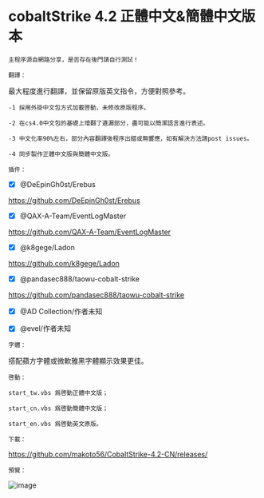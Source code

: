 # cobaltStrike 4.2 正體中文&簡體中文版本

`主程序源自網路分享，是否存在後門請自行測試！`

`翻譯：`

最大程度進行翻譯，並保留原版英文指令，方便對照參考。

    -1 採用外掛中文包方式加載啓動，未修改原版程序。

    -2 在cs4.0中文包的基礎上增翻了遺漏部分，盡可能以簡潔語言進行表述。

    -3 中文化率90%左右，部分內容翻譯後程序出錯或無響應，如有解決方法請post issues。

    -4 同步製作正體中文版與簡體中文版。

`插件：`

- [x] @DeEpinGh0st/Erebus

https://github.com/DeEpinGh0st/Erebus

- [x] @QAX-A-Team/EventLogMaster

https://github.com/QAX-A-Team/EventLogMaster

- [x] @k8gege/Ladon

https://github.com/k8gege/Ladon

- [x] @pandasec888/taowu-cobalt-strike

https://github.com/pandasec888/taowu-cobalt-strike

- [x] @AD Collection/作者未知

- [x] @evel/作者未知

`字體：`

搭配蘋方字體或微軟雅黑字體顯示效果更佳。

`啓動：`

    start_tw.vbs 爲啓動正體中文版；

    start_cn.vbs 爲啓動簡體中文版；

    start_en.vbs 爲啓動英文原版。

`下載：`

https://github.com/makoto56/CobaltStrike-4.2-CN/releases/

`預覽：`

![image](https://github.com/makoto56/CobaltStrike-4.2-CN/blob/main/cs_4.2.png)
